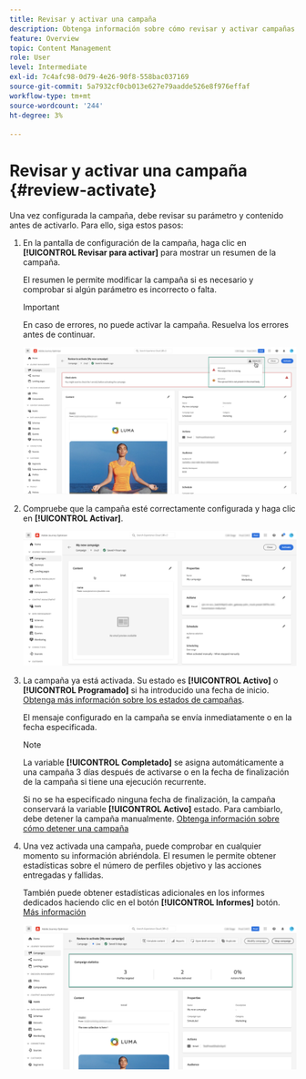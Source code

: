 ```yaml
---
title: Revisar y activar una campaña
description: Obtenga información sobre cómo revisar y activar campañas en [!DNL Journey Optimizer]
feature: Overview
topic: Content Management
role: User
level: Intermediate
exl-id: 7c4afc98-0d79-4e26-90f8-558bac037169
source-git-commit: 5a7932cf0cb013e627e79aadde526e8f976effaf
workflow-type: tm+mt
source-wordcount: '244'
ht-degree: 3%

---
```


# Revisar y activar una campaña {#review-activate}

Una vez configurada la campaña, debe revisar su parámetro y contenido antes de activarlo. Para ello, siga estos pasos:

1. En la pantalla de configuración de la campaña, haga clic en **[!UICONTROL Revisar para activar]** para mostrar un resumen de la campaña.

   El resumen le permite modificar la campaña si es necesario y comprobar si algún parámetro es incorrecto o falta.

   >[!IMPORTANT]
   >
   >En caso de errores, no puede activar la campaña. Resuelva los errores antes de continuar.

   ![](assets/create-campaign-alerts.png)

1. Compruebe que la campaña esté correctamente configurada y haga clic en **[!UICONTROL Activar]**.

   ![](assets/create-campaign-review.png)

1. La campaña ya está activada. Su estado es **[!UICONTROL Activo]** o **[!UICONTROL Programado]** si ha introducido una fecha de inicio. [Obtenga más información sobre los estados de campañas](get-started-with-campaigns.md#statuses).

   El mensaje configurado en la campaña se envía inmediatamente o en la fecha especificada.

   >[!NOTE]
   >
   >La variable **[!UICONTROL Completado]** se asigna automáticamente a una campaña 3 días después de activarse o en la fecha de finalización de la campaña si tiene una ejecución recurrente.
   >
   >Si no se ha especificado ninguna fecha de finalización, la campaña conservará la variable **[!UICONTROL Activo]** estado. Para cambiarlo, debe detener la campaña manualmente. [Obtenga información sobre cómo detener una campaña](modify-stop-campaign.md)

1. Una vez activada una campaña, puede comprobar en cualquier momento su información abriéndola. El resumen le permite obtener estadísticas sobre el número de perfiles objetivo y las acciones entregadas y fallidas.

   También puede obtener estadísticas adicionales en los informes dedicados haciendo clic en el botón **[!UICONTROL Informes]** botón. [Más información](../reports/campaign-global-report.md)

   ![](assets/create-campaign-summary.png)
